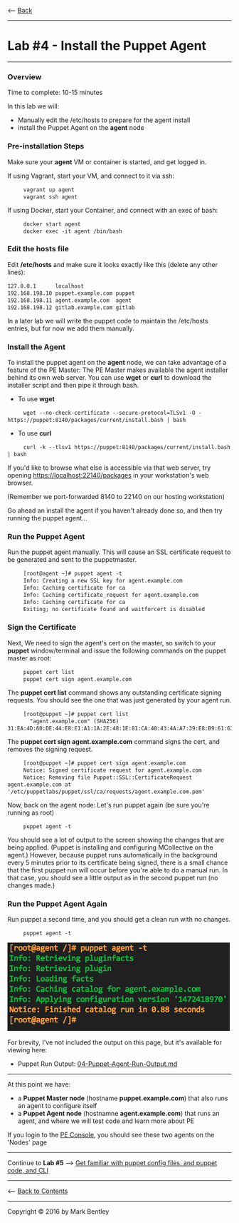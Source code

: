 <-- [Back](03-Install-Puppet-Master.md#lab-3)

---

# **Lab #4** - Install the Puppet Agent

---

### Overview ###

Time to complete:  10-15 minutes

In this lab we will:
-  Manually edit the /etc/hosts to prepare for the agent install
-  install the Puppet Agent on the **agent** node

### Pre-installation Steps ###

Make sure your **agent** VM or container is started, and get logged in.

If using Vagrant, start your VM, and connect to it via ssh:

```
     vagrant up agent
     vagrant ssh agent
```

If using Docker, start your Container, and connect with an exec of bash:

```
     docker start agent
     docker exec -it agent /bin/bash
```

### Edit the hosts file ###

Edit **/etc/hosts** and make sure it looks exactly like this (delete any other lines):

    127.0.0.1      localhost
    192.168.198.10 puppet.example.com puppet
    192.168.198.11 agent.example.com  agent
    192.168.198.12 gitlab.example.com gitlab

In a later lab we will write the puppet code to maintain the /etc/hosts entries, but for now we add them manually.

### Install the Agent ###

To install the puppet agent on the **agent** node, we can take advantage of
a feature of the PE Master:  The PE Master makes available the agent installer
behind its own web server.  You can use **wget** or **curl** to download the
installer script and then pipe it through bash.

* To use **wget**

```
     wget --no-check-certificate --secure-protocol=TLSv1 -O - https://puppet:8140/packages/current/install.bash | bash
```

* To use **curl**

```
     curl -k --tlsv1 https://puppet:8140/packages/current/install.bash | bash
```

If you'd like to browse what else is accessible via that web server, try
opening <https://localhost:22140/packages> in your workstation's web browser.

(Remember we port-forwarded 8140 to 22140 on our hosting workstation)

Go ahead an install the agent if you haven't already done so, and then
try running the puppet agent...

### Run the Puppet Agent ###

Run the puppet agent manually.  This will cause an SSL certificate request
to be generated and sent to the puppetmaster.

```
     [root@agent ~]# puppet agent -t
     Info: Creating a new SSL key for agent.example.com
     Info: Caching certificate for ca
     Info: Caching certificate_request for agent.example.com
     Info: Caching certificate for ca
     Exiting; no certificate found and waitforcert is disabled
```

### Sign the Certificate ###

Next, We need to sign the agent's cert on the master, so switch to your **puppet**
window/terminal and issue the following commands on the puppet master as root:

```
     puppet cert list
     puppet cert sign agent.example.com
```

The **puppet cert list** command shows any outstanding certificate signing requests.  You should see the one that was just generated by your agent run.

```
     [root@puppet ~]# puppet cert list
       "agent.example.com" (SHA256) 31:EA:4D:60:DE:44:E8:E1:A1:1A:2E:48:1E:81:CA:40:43:4A:A7:39:E8:B9:61:63:F3:0F:CF:2E:B7:CC:98:22
```

The **puppet cert sign agent.example.com** command signs the cert, and removes the signing request.

```
     [root@puppet ~]# puppet cert sign agent.example.com
     Notice: Signed certificate request for agent.example.com
     Notice: Removing file Puppet::SSL::CertificateRequest agent.example.com at '/etc/puppetlabs/puppet/ssl/ca/requests/agent.example.com.pem'
```

Now, back on the agent node:  Let's run puppet again (be sure you're running as root)

```
     puppet agent -t
```

You should see a lot of output to the screen showing the changes that are being applied.
(Puppet is installing and configuring MCollective on the agent.)
However, because puppet runs automatically in the background every 5 minutes prior to
its certificate being signed, there is a small chance that the first puppet run will
occur before you're able to do a manual run.  In that case, you should see a little output
as in the second puppet run (no changes made.)

### Run the Puppet Agent Again ###

Run puppet a second time, and you should get a clean run with no changes.

```
     puppet agent -t
```

![Puppet Agent Clean Run](images/Puppet-Agent-Clean-Run.png)

For brevity, I've not included the output on this page, but it's available for viewing
here: 

* Puppet Run Output:  [04-Puppet-Agent-Run-Output.md](04-Puppet-Agent-Run-Output.md)

---

At this point we have:

- a **Puppet Master node** (hostname **puppet.example.com**) that also runs an agent to configure itself
- a **Puppet Agent node** (hostnamne **agent.example.com**) that runs an agent, and where we will test code and learn more about PE

If you login to the [PE Console](https://127.0.0.1:22443/nodes), you should see these two agents on the 'Nodes' page

---

Continue to **Lab #5** --> [Get familiar with puppet config files, and puppet code, and CLI](05-Puppet-Config-and-Code.md#lab-5)

---

<-- [Back to Contents](/README.md)

---

Copyright © 2016 by Mark Bentley

